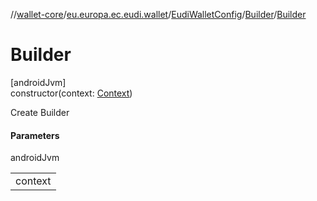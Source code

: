 //[wallet-core](../../../../index.md)/[eu.europa.ec.eudi.wallet](../../index.md)/[EudiWalletConfig](../index.md)/[Builder](index.md)/[Builder](-builder.md)

# Builder

[androidJvm]\
constructor(context: [Context](https://developer.android.com/reference/kotlin/android/content/Context.html))

Create Builder

#### Parameters

androidJvm

| |
|---|
| context |
